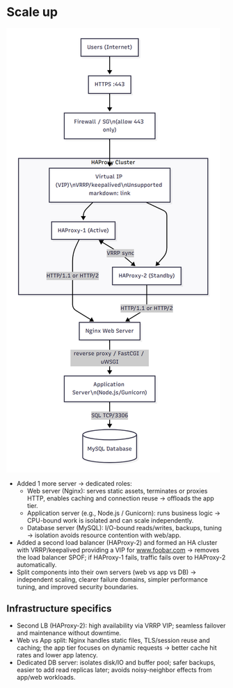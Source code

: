 # Scale up

![3-scale_upm](./3-scale_up.png)

- Added 1 more server → dedicated roles:
  - Web server (Nginx): serves static assets, terminates or proxies HTTP, enables caching and connection reuse → offloads the app tier.
  - Application server (e.g., Node.js / Gunicorn): runs business logic → CPU-bound work is isolated and can scale independently.
  - Database server (MySQL): I/O-bound reads/writes, backups, tuning → isolation avoids resource contention with web/app.
- Added a second load balancer (HAProxy-2) and formed an HA cluster with VRRP/keepalived providing a VIP for www.foobar.com → removes the load balancer SPOF; if HAProxy-1 fails, traffic fails over to HAProxy-2 automatically.
- Split components into their own servers (web vs app vs DB) → independent scaling, clearer failure domains, simpler performance tuning, and improved security boundaries.

## Infrastructure specifics

- Second LB (HAProxy-2): high availability via VRRP VIP; seamless failover and maintenance without downtime.
- Web vs App split: Nginx handles static files, TLS/session reuse and caching; the app tier focuses on dynamic requests → better cache hit rates and lower app latency.
- Dedicated DB server: isolates disk/IO and buffer pool; safer backups, easier to add read replicas later; avoids noisy-neighbor effects from app/web workloads.